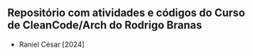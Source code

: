 ## Repositório com atividades e códigos do Curso de CleanCode/Arch do Rodrigo Branas

- Raniel César [2024]